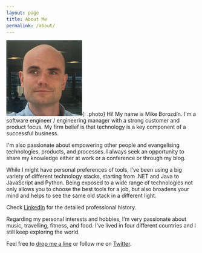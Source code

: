 ```yaml
---
layout: page
title: About Me
permalink: /about/
---
```

![Mike Borozdin](/images/about/photo.jpeg){: .photo}
Hi! My name is Mike Borozdin. I'm a software engineer / engineering manager with a strong customer and product focus. My firm belief is that technology is a key component of a successful business. 

I'm also passionate about empowering other people and evangelising technologies, products, and processes. I always seek an opportunity to share my knowledge either at work or a conference or through my blog.

While I might have personal preferences of tools, I’ve been using a big variety of different technology stacks, starting from .NET and Java to JavaScript and Python. Being exposed to a wide range of technologies not only allows you to choose the best tools for a job, but also broadens your mind and helps to see the same old stack in a different light.

Check [LinkedIn](https://www.linkedin.com/in/mikeborozdin/) for the detailed professional history.

Regarding my personal interests and hobbies, I’m very passionate about music, travelling, fitness, and food. I've lived in four different countries and I still keep exploring the world.

Feel free to [drop me a line](mailto:mike.borozdin@gmail.com) or follow me on [Twitter](http://www.twitter.com/mikeborozdin).

